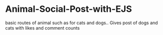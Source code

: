 # Animal-Social-Post-with-EJS
basic routes of animal such as for cats and dogs.. Gives post of dogs and cats with likes and comment counts
